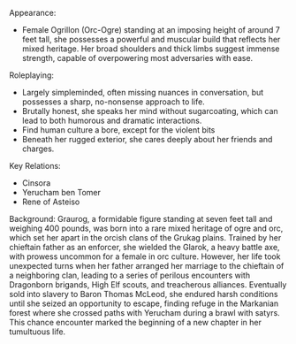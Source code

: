 Appearance:
- Female Ogrillon (Orc-Ogre) standing at an imposing height of around 7 feet tall, she possesses a powerful and muscular build that reflects her mixed heritage. Her broad shoulders and thick limbs suggest immense strength, capable of overpowering most adversaries with ease.

Roleplaying:
- Largely simpleminded, often missing nuances in conversation, but possesses a sharp, no-nonsense approach to life. 
- Brutally honest, she speaks her mind without sugarcoating, which can lead to both humorous and dramatic interactions.
- Find human culture a bore, except for the violent bits
- Beneath her rugged exterior, she cares deeply about her friends and charges.

Key Relations:
- Cinsora
- Yerucham ben Tomer
- Rene of Asteiso

Background:
Graurog, a formidable figure standing at seven feet tall and weighing 400 pounds, was born into a rare mixed heritage of ogre and orc, which set her apart in the orcish clans of the Grukag plains. Trained by her chieftain father as an enforcer, she wielded the Glarok, a heavy battle axe, with prowess uncommon for a female in orc culture. However, her life took unexpected turns when her father arranged her marriage to the chieftain of a neighboring clan, leading to a series of perilous encounters with Dragonborn brigands, High Elf scouts, and treacherous alliances. Eventually sold into slavery to Baron Thomas McLeod, she endured harsh conditions until she seized an opportunity to escape, finding refuge in the Markanian forest where she crossed paths with Yerucham during a brawl with satyrs. This chance encounter marked the beginning of a new chapter in her tumultuous life.
